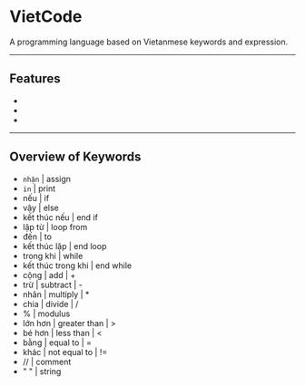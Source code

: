 # VietCode

A programming language based on Vietanmese keywords and expression.

---

## Features
-
-
-

---

## Overview of Keywords

- `nhận`  | assign
- `in`  | print 
- nếu  | if
- vậy  | else
- kết thúc nếu  | end if 
- lặp từ  | loop from
- đến  | to
- kết thúc lặp  | end loop 
- trong khi  | while
- kết thúc trong khi  | end while 
- cộng  | add | +
- trừ  | subtract | -
- nhân  | multiply | *
- chia  | divide | /
- %  | modulus 
- lớn hơn  | greater than | >
- bé hơn  | less than | <
- bằng  | equal to | =
- khác  | not equal to | !=
- //  | comment
- " "  | string
